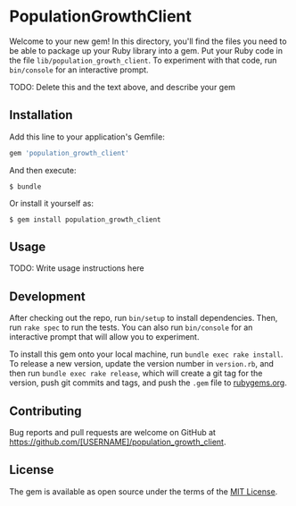 # PopulationGrowthClient

Welcome to your new gem! In this directory, you'll find the files you need to be able to package up your Ruby library into a gem. Put your Ruby code in the file `lib/population_growth_client`. To experiment with that code, run `bin/console` for an interactive prompt.

TODO: Delete this and the text above, and describe your gem

## Installation

Add this line to your application's Gemfile:

```ruby
gem 'population_growth_client'
```

And then execute:

    $ bundle

Or install it yourself as:

    $ gem install population_growth_client

## Usage

TODO: Write usage instructions here

## Development

After checking out the repo, run `bin/setup` to install dependencies. Then, run `rake spec` to run the tests. You can also run `bin/console` for an interactive prompt that will allow you to experiment.

To install this gem onto your local machine, run `bundle exec rake install`. To release a new version, update the version number in `version.rb`, and then run `bundle exec rake release`, which will create a git tag for the version, push git commits and tags, and push the `.gem` file to [rubygems.org](https://rubygems.org).

## Contributing

Bug reports and pull requests are welcome on GitHub at https://github.com/[USERNAME]/population_growth_client.


## License

The gem is available as open source under the terms of the [MIT License](http://opensource.org/licenses/MIT).

